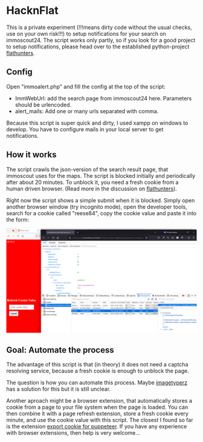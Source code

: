 # HacknFlat

This is a private experiment (!!!means dirty code without the usual checks, use on your own risk!!!) to setup notifications for your search on immoscout24. The script works only partly, so if you look for a good project to setup notifications, please head over to the established python-project [flathunters](https://github.com/flathunters/flathunter/). 

## Config

Open "immoalert.php" and fill the config at the top of the script: 

* ImmWebUrl: add the search page from immoscout24 here. Parameters should be urlencoded. 
* alert_mails: Add one or many urls separated with comma. 

Because this script is super quick and dirty, I used xampp on windows to develop. You have to configure mails in your local server to get notifications.

## How it works

The script crawls the json-version of the search result page, that immoscout uses for the maps. The script is blocked initially and periodically after about 20 minutes. To unblock it, you need a fresh cookie from a human driven browser. (Read more in the discussion on [flathunters](https://github.com/flathunters/flathunter/issues/302#issuecomment-1457178967)).

Right now the script shows a simple submit when it is blocked. Simply open another browser window (try incognito mode), open the developer tools, search for a cookie called "reese84", copy the cookie value and paste it into the form:

![Screenshot: paste cookie value manually into the script](/cookievalue.png)

## Goal: Automate the process

The advantage of this script is that (in theory) it does not need a captcha resolving service, because a fresh cookie is enough to unblock the page. 

The question is how you can automate this process. Maybe [imagetyperz](https://www.imagetyperz.com/Forms/api/api.html#-types-of-captcha-palm_tree-task-bypass-any-captchatype) has a solution for this but it is still unclear.

Another aproach might be a browser extension, that automatically stores a cookie from a page to your file system when the page is loaded. You can then combine it with a page refresh extension, store a fresh cookie every minute, and use the cookie value with this script. The closest I found so far is the extension [export cookie for puppeteer](https://github.com/ktty1220/export-cookie-for-puppeteer). If you have any experience with browser extensions, then help is very welcome... 